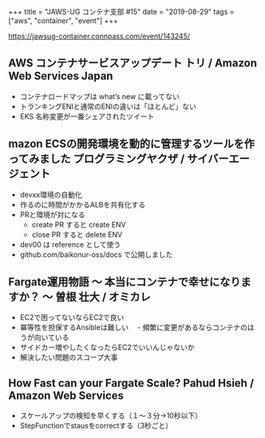 +++
title = "JAWS-UG コンテナ支部 #15"
date = "2019-08-29"
tags = ["aws", "container", "event"]
+++

https://jawsug-container.connpass.com/event/143245/

## AWS コンテナサービスアップデート	トリ / Amazon Web Services Japan
* コンテナロードマップは what’s new に載ってない
* トランキングENIと通常のENIの違いは「ほとんど」ない
* EKS 名称変更が一番シェアされたツイート

## mazon ECSの開発環境を動的に管理するツールを作ってみました	プログラミングヤクザ / サイバーエージェント
* devxx環境の自動化
* 作るのに時間がかかるALBを共有化する
* PRと環境が対になる
  - create PR すると create ENV
  - close PR すると delete ENV
* dev00 は reference として使う
* github.com/baikonur-oss/docs で公開しました

## Fargate運用物語 ～ 本当にコンテナで幸せになりますか？ ～	曽根 壮大 / オミカレ
* EC2で困ってないならEC2で良い
* 冪等性を担保するAnsibleは難しい
　- 頻繁に変更があるならコンテナのほうが向いている
* サイドカー増やしたくなったらEC2でいいんじゃないか
* 解決したい問題のスコープ大事

## How Fast can your Fargate Scale?	Pahud Hsieh / Amazon Web Services
* スケールアップの検知を早くする（１〜３分→10秒以下）
* StepFunctionでstausをcorrectする（3秒ごと）

